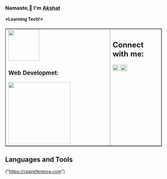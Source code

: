 ### Namaste,:wave: I'm [Akshat](https://github.com/bitakshat)
**:star:Learning Tech!:star:** 
<br/>
<table border="1"><tr><td valign="top" width="67%">
<img src="https://cdn.jsdelivr.net/npm/programming-languages-logos/src/javascript/javascript.png" height="100">

### Web Developmet:
<img align="center" width="200px" src="https://user-images.githubusercontent.com/41548582/103801666-12fe0d80-5074-11eb-87dd-455744cee73d.gif"/>

</td><td valign="top" width="40%">

## Connect with me:
[<img align="left" alt="Akshat | Instagram" width="22px" src="https://cdn.jsdelivr.net/npm/simple-icons@v3/icons/instagram.svg" />](https://instagram.com/bitakshat)
[<img align="left" alt="bitakshat | Github" width="22px" src="https://user-images.githubusercontent.com/41548582/89268728-8e3b3d80-d656-11ea-8dc9-1b970420170c.png" />](https://github.com/bitakshat)

</td></tr></table>

## Languages and Tools
<!-- [<img align="left" width="22px" src="https://user-images.githubusercontent.com/41548582/89270337-d5c2c900-d658-11ea-8b5b-0b0cc7b66c97.png" />](https://cplusplus.com) -->
<i class="programming lang-cpp"></i>("https://cppreference.com")
<br/>
